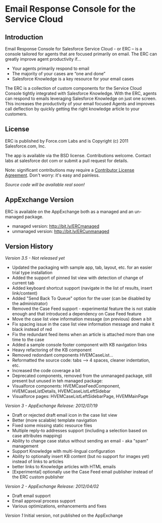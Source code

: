 Email Response Console for the Service Cloud
============================================

Introduction
------------
Email Response Console for Salesforce Service Cloud - or ERC – is a console tailored for agents that are focused primarily on email. The ERC can greatly improve agent productivity if...

- Your agents primarily respond to email
- The majority of your cases are “one and done”
- Salesforce Knowledge is a key resource for your email cases


The ERC is a collection of custom components for the Service Cloud Console tightly integrated with Salesforce Knowledge. With the ERC, agents can respond to emails leveraging Salesforce Knowledge on just one screen. This increases the productivity of your email focused Agents and improves call deflection by quickly getting the right knowledge article to your customers.


License
-------
ERC is published by Force.com Labs and is Copyright (c) 2011 Salesforce.com, Inc.

The app is available via the BSD license.  Contributions welcome. Contact labs at salesforce dot com or submit a pull request for details.

Note: significant contributions may require a [Contributor License Agreement](http://blogs.developerforce.com/labs/files/2011/08/Salesforce_OpenSource_Contributor_Agreement_20110610.pdf).  Don't worry: it's easy and painless.

*Source code will be available real soon!*


AppExchange Version
-------------------
ERC is available on the AppExchange both as a managed and an un-managed package.

- managed version: http://bit.ly/ERCmanaged
- unmanaged version: http://bit.ly/ERCunmanaged


Version History
---------------

*Version 3.5 - Not released yet*

- Updated the packaging with sample app, tab, layout, etc. for an easier trial type installation
- Added the support of pinned list view with detection of change of current tab
- Added keyboard shortcut support (navigate in the list of results, insert link/content)
- Added "Send Back To Queue" option for the user (can be disabled by the administrator)
- Removed the Case Feed support - experimental feature the is not stable enough and that introduced a dependency on Case Feed feature
- Move the case list view information message (on previous) down a bit
- Fix spacing issue in the case list view information message and make it black instead of red
- Fix the redundant feed items when an article is attached more than one time to the case
- Added a sample console footer component with KB navigation links
- Heavy refactoring of the KB component
- Removed redondant components HVEMCaseList...
- Reformatted the source code: tabs --> 4 spaces, cleaner indentation, etc.
- Increased the code coverage a bit
- Deprecated components, removed from the unmanaged package, still present but unused in teh managed package:
 - Visualforce components: HVEMCaseFeedComponent, HVEMCaseListDetails, HVEMCaseListLeftSidebar
 - Visualforce pages: HVEMCaseListLeftSidebarPage, HVEMMainPage
 
*Version 3 - AppExchange Release: 2012/07/19*

- Draft or rejected draft email icon in the case list view
- Better (more scalable) template navigation
- Fixed some missing static resource files
- Multiple reply-to addresses support (including a selection based on case attributes mapping)
- Ability to change case status without sending an email - aka "spam" management
- Support Knowledge with multi-lingual configuration
- Ability to optionally insert KB content (but no support for images yet) instead of links to articles
- better links to Knowledge articles with HTML emails
- [Experimental] optionally use the Case Feed email publisher instead of the ERC custom publisher

*Version 2 - AppExchange Release: 2012/04/02*

- Draft email support
- Email approval process support
- Various optimizations, enhancements and fixes

*Version 1*
Initial version, not published on the AppExchange
